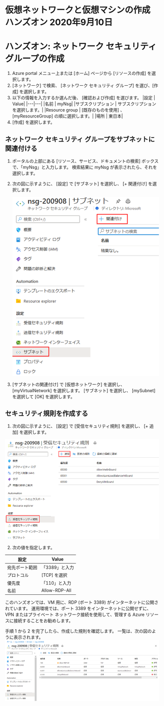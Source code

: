# 仮想ネットワークと仮想マシンの作成 ハンズオン 2020年9月10日
# ハンズオン: ネットワーク セキュリティ グループの作成
1. Azure portal メニュー上または [ホーム] ページから [リソースの作成] を選択します。
2. [ネットワーク] で検索、 [ネットワーク セキュリティ グループ] を選び、[作成] を選択します。
3. 以下の情報を入力するか選んだ後、 [確認および作成] を選びます。
    |設定 |	Value|
    |---|---|
    |名前 |	myNsg|
    |サブスクリプション |	サブスクリプションを選択します。|
    |Resource group |	[既存のものを使用] 、 [myResourceGroup] の順に選択します。|
    |場所 |	東日本|
4. [作成] を選択します。

## ネットワーク セキュリティ グループをサブネットに関連付ける
1. ポータルの上部にある [リソース、サービス、ドキュメントの検索] ボックスで、「myNsg」と入力します。 検索結果に myNsg が表示されたら、それを選択します。
2. 次の図に示すように、 [設定] で [サブネット] を選択し、 [+ 関連付け] を選択します。

    ![](images/2020-09-09-22-35-30.png)

3. [サブネットの関連付け] で [仮想ネットワーク] を選択し、 [myVirtualNetwork] を選択します。 [サブネット] を選択し、 [mySubnet] を選択して [OK] を選択します。

## セキュリティ規則を作成する

1. 次の図に示すように、 [設定] で [受信セキュリティ規則] を選択し、 [+ 追加] を選択します。

![](images/2020-09-09-22-39-28.png)

2. 次の値を指定します。

|設定 |	Value|
|---|---|
|宛先ポート範囲 |	「3389」と入力|
|プロトコル |	[TCP] を選択|
|優先度 	|「110」と入力|
|名前 |	Allow-RDP-All|

このハンズオンでは、VM 用に、RDP (ポート 3389) がインターネットに公開されています。 運用環境では、ポート 3389 をインターネットに公開せずに、VPN またはプライベート ネットワーク接続を使用して、管理する Azure リソースに接続することをお勧めします。

手順 1 から 2 を完了したら、作成した規則を確認します。 一覧は、次の図のように表示されます。
    ![](images/2020-09-09-22-48-48.png)

